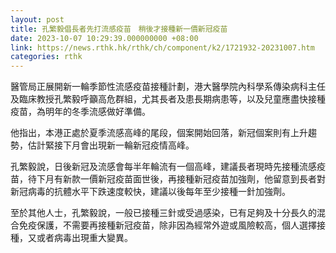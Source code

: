 ```yaml
---
layout: post
title: 孔繁毅倡長者先打流感疫苗　稍後才接種新一價新冠疫苗
date: 2023-10-07 10:29:39.000000000 +08:00
link: https://news.rthk.hk/rthk/ch/component/k2/1721932-20231007.htm
categories: rthk
---
```


醫管局正展開新一輪季節性流感疫苗接種計劃，港大醫學院內科學系傳染病科主任及臨床教授孔繁毅呼籲高危群組，尤其長者及患長期病患等，以及兒童應盡快接種疫苗，為明年的冬季流感做好準備。

他指出，本港正處於夏季流感高峰的尾段，個案開始回落，新冠個案則有上升趨勢，估計緊接下月會出現新一輪新冠疫情高峰。

孔繁毅說，日後新冠及流感會每半年輪流有一個高峰，建議長者現時先接種流感疫苗，待下月有新款一價新冠疫苗面世後，再接種新冠疫苗加強劑，他留意到長者對新冠病毒的抗體水平下跌速度較快，建議以後每年至少接種一針加強劑。

至於其他人士，孔繁毅說，一般已接種三針或受過感染，已有足夠及十分長久的混合免疫保護，不需要再接種新冠疫苗，除非因為經常外遊或風險較高，個人選擇接種，又或者病毒出現重大變異。
